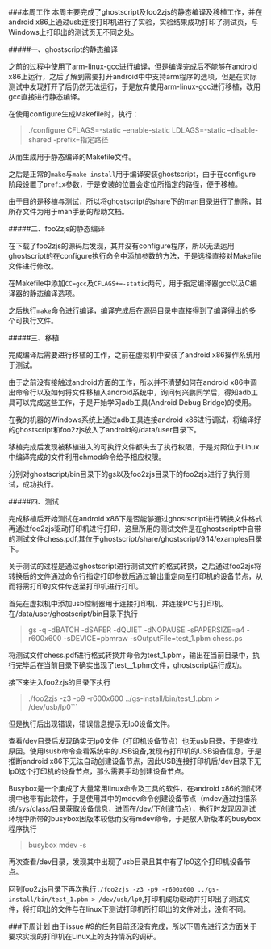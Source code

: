 ###本周工作
本周主要完成了ghostscript及foo2zjs的静态编译及移植工作，并在android x86上通过usb连接打印机进行了实验，实验结果成功打印了测试页，与Windows上打印出的测试页无不同之处。

#####一、ghostscript的静态编译

之前的过程中使用了arm-linux-gcc进行编译，但是编译完成后不能够在android x86上运行，之后了解到需要打开android中中支持arm程序的选项，但是在实际测试中发现打开了后仍然无法运行，于是放弃使用arm-linux-gcc进行移植，改用gcc直接进行静态编译。


在使用configure生成Makefile时，执行：

>./configure CFLAGS=-static –enable-static LDLAGS=-static –disable-shared -prefix=指定路径

从而生成用于静态编译的Makefile文件。

之后是正常的```make```与```make install```用于编译安装ghostscript，由于在configure阶段设置了```prefix```参数，于是安装的位置会定位所指定的路径，便于移植。

由于目的是移植与测试，所以将ghostscript的share下的man目录进行了删除，其所存文件为用于man手册的帮助文档。

#####二、foo2zjs的静态编译

在下载了foo2zjs的源码后发现，其并没有configure程序，所以无法运用ghostscript的在configure执行命令中添加参数的方法，于是选择直接对Makefile文件进行修改。


在Makefile中添加```CC=gcc```及```CFLAGS+=-static```两句，用于指定编译器gcc以及C编译器的静态编译选项。

之后执行```make```命令进行编译，编译完成后在源码目录中直接得到了编译得出的多个可执行文件。

#####三、移植

完成编译后需要进行移植的工作，之前在虚拟机中安装了android x86操作系统用于测试。

由于之前没有接触过android方面的工作，所以并不清楚如何在android x86中调出命令行以及如何将文件移植入android系统中，询问何兴鹏同学后，得知adb工具可以完成这些工作，于是开始学习adb工具(Android Debug Bridge)的使用。


在我的机器的Windows系统上通过adb工具连接android x86进行调试，将编译好的ghostscript和foo2zjs放入了android的/data/user目录下。

移植完成后发现被移植进入的可执行文件都失去了执行权限，于是对照位于Linux中编译完成的文件利用chmod命令给予相应权限。

分别对ghostscript/bin目录下的gs以及foo2zjs目录下的foo2zjs进行了执行测试，成功执行。

#####四、测试

完成移植后开始测试在android x86下是否能够通过ghostscript进行转换文件格式再通过foo2zjs驱动打印机进行打印，这里所用的测试文件是在ghostscript中自带的测试文件chess.pdf,其位于ghostscript/share/ghostscript/9.14/examples目录下。

关于测试的过程是通过ghostscript进行测试文件的格式转换，之后通过foo2zjs将转换后的文件通过命令行指定打印参数后通过输出重定向至打印机的设备节点，从而将需打印的文件传送至打印机进行打印。

首先在虚拟机中添加usb控制器用于连接打印机，并连接PC与打印机。在/data/user/ghostscript/bin目录下执行

>gs -q -dBATCH -dSAFER -dQUIET -dNOPAUSE -sPAPERSIZE=a4 -r600x600 -sDEVICE=pbmraw -sOutputFile=test_1.pbm chess.ps

将测试文件chess.pdf进行格式转换并命令为test_1.pbm，输出在当前目录中，执行完毕后在当前目录下确实出现了test__1.phm文件，ghostscript运行成功。

接下来进入foo2zjs的目录下执行

>./foo2zjs -z3 -p9 -r600x600 ../gs-install/bin/test_1.pbm > /dev/usb/lp0```

但是执行后出现错误，错误信息提示无lp0设备文件。

查看/dev目录后发现确实无lp0文件（打印机设备节点）也无usb目录，于是查找原因。使用lsusb命令查看系统中的USB设备,发现有打印机的USB设备信息，于是推断android x86下无法自动创建设备节点，因此USB连接打印机后/dev目录下无lp0这个打印机的设备节点，那么需要手动创建设备节点。

Busybox是一个集成了大量常用linux命令及工具的软件，在android x86的测试环境中也带有此软件，于是使用其中的mdev命令创建设备节点（mdev通过扫描系统/sys/class/目录获取设备信息，进而在/dev/下创建节点），执行时发现因测试环境中所带的busybox因版本较低而没有mdev命令，于是放入新版本的busybox程序执行
>busybox mdev -s

再次查看/dev目录，发现其中出现了usb目录且其中有了lp0这个打印机设备节点。

回到foo2zjs目录下再次执行```./foo2zjs -z3 -p9 -r600x600 ../gs-install/bin/test_1.pbm > /dev/usb/lp0```,打印机成功驱动并打印出了测试文件，将打印出的文件与在linux下测试打印机所打印出的文件对比，没有不同。

###下周计划
由于issue #9的任务目前还没有完成，所以下周先进行这方面关于要求实现的打印机在Linux上的支持情况的调研。
